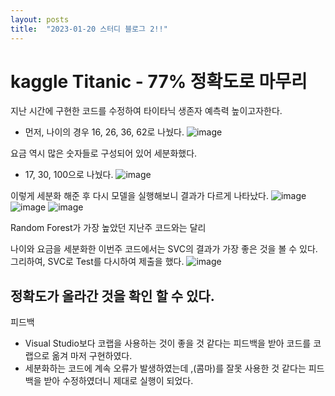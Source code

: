```yaml
---
layout: posts
title:  "2023-01-20 스터디 블로그 2!!"
---
```


# kaggle Titanic - 77% 정확도로 마무리

지난 시간에 구현한 코드를 수정하여 타이타닉 생존자 예측력 높이고자한다.
- 먼저, 나이의 경우 16, 26, 36, 62로 나눴다.
![image](https://user-images.githubusercontent.com/122075306/213640236-330d5891-70da-4334-9c24-76f47b9636a6.png)

요금 역시 많은 숫자들로 구성되어 있어 세분화했다.
- 17, 30, 100으로 나눴다.
![image](https://user-images.githubusercontent.com/122075306/213640503-4f39cae2-f8af-4391-94b5-5029e2bdda9b.png)

이렇게 세분화 해준 후 다시 모델을 실행해보니 결과가 다르게 나타났다.
![image](https://user-images.githubusercontent.com/122075306/213640777-b0a09a8d-f0ee-413d-8cea-0589af1ee336.png)
![image](https://user-images.githubusercontent.com/122075306/213640861-16c2e3c8-06b5-4a34-b164-74235afd7971.png)
![image](https://user-images.githubusercontent.com/122075306/213640924-0f3e5bb8-0134-479a-8c12-f43ce6fc60ea.png)

Random Forest가 가장 높았던 지난주 코드와는 달리

나이와 요금을 세분화한 이번주 코드에서는 SVC의 결과가 가장 좋은 것을 볼 수 있다.
그리하여, SVC로 Test를 다시하여 제출을 했다.
![image](https://user-images.githubusercontent.com/122075306/213641131-de079047-07d6-47d1-9873-2aa9da5ece31.png)
## 정확도가 올라간 것을 확인 할 수 있다.

피드백
- Visual Studio보다 코랩을 사용하는 것이 좋을 것 같다는 피드백을 받아 코드를 코랩으로 옮겨 마저 구현하였다.
- 세분화하는 코드에 계속 오류가 발생하였는데 ,(콤마)를 잘못 사용한 것 같다는 피드백을 받아 수정하였더니 제대로 실행이 되었다.
